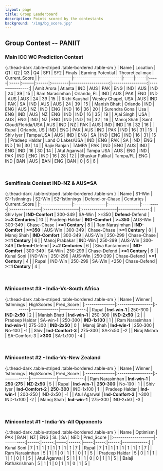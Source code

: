 ```yaml
---
layout: page
title: Group Leaderboard
description: Points scored by the contestants
background: '/img/bg_score.jpg'
---
```

## Group Contest -- PANIIT


### Main ICC WC Prediction Contest


{:.thead-dark .table-striped .table-bordered .table-sm }
| Name            | Location                | Q1   | Q2   | Q3   | Q4   | SF1   | SF2   | Finals   |   Earning Potential |   Theoretical max |   Current_Score |
|:----------------|:------------------------|:-----|:-----|:-----|:-----|:------|:------|:---------|--------------------:|------------------:|----------------:|
| Amit Arora      | Atlanta                 | IND  | AUS  | PAK  | ENG  | IND   | AUS   | IND      |                  24 |                39 |              15 |
| Ram Narasimhan  | Orlando, FL             | IND  | AUS  | PAK  | ENG  | IND   | AUS   | AUS      |                  24 |                39 |              15 |
| Rikhi Kaushal   | Wesley Chapel, USA      | AUS  | IND  | PAK  | SA   | IND   | AUS   | AUS      |                  24 |                39 |              15 |
| Manish Bhatt    | Orlando                 | IND  | ENG  | AUS  | NZ   | IND   | ENG   | IND      |                  16 |                36 |              20 |
| Surendra Gona   | Usa                     | ENG  | IND  | AUS  | NZ   | ENG   | IND   | IND      |                  16 |                35 |              19 |
| Ajai Singh      | USA                     | AUS  | ENG  | IND  | NZ   | ENG   | IND   | IND      |                  16 |                32 |              16 |
| Manoj  Shah     | Saint Cloud/Florida/USA | AUS  | IND  | NZ   | PAK  | AUS   | IND   | IND      |                  16 |                32 |              16 |
| Rupal           | Orlando, US             | IND  | ENG  | PAK  | AUS  | IND   | PAK   | IND      |                  16 |                31 |              15 |
| Shiv Iyer       | Tampa/USA               | AUS  | IND  | ENG  | SA   | IND   | ENG   | IND      |                  16 |                31 |              15 |
| Pradeep Haldar  | Land O Lakes/USA        | IND  | ENG  | PAK  | SA   | IND   | ENG   | IND      |                  16 |                30 |              14 |
| Rajiv Ranjan    | TAMPA                   | PAK  | IND  | ENG  | AUS  | IND   | ENG   | IND      |                  16 |                30 |              14 |
| Atul Agarwal    | Tampa USA               | AUS  | ENG  | IND  | PAK  | IND   | ENG   | IND      |                  16 |                28 |              12 |
| Bhaskar Pulikal | Tampa/FL                | ENG  | IND  | BAN  | AUS  | BAN   | ENG   | BAN      |                   0 |                 6 |               6 |

 <br>

### Semifinals Contest IND-NZ & AUS=SA


{:.thead-dark .table-striped .table-bordered .table-sm }
| Name            | S1-Win          | S1-1stInnings   | S2-Win   | S2-1stInnings   | Defend-or-Chase   | Centuries         |   Current_Score |
|:----------------|:----------------|:----------------|:---------|:----------------|:------------------|:------------------|----------------:|
| Shiv Iyer       | **IND-Comfort** | 300-349         | SA-Win   | >=350           | **Defend**-Defend | **>=3 Centuries** |              10 |
| Pradeep Haldar  | **IND-Comfort** | **>=350**       | AUS-Win  | 300-349         | Chase-Chase       | **>=1 Century**   |               8 |
| Ram Narasimhan  | **IND-Comfort** | **>=350**       | AUS-Win  | 300-349         | Chase-Chase       | **>=1 Century**   |               8 |
| Manoj  Shah     | **IND-Comfort** | 300-349         | AUS-Win  | 250-299         | Chase-Chase       | **>=1 Century**   |               6 |
| Manoj Prabakar  | IND-Win         | 250-299         | AUS-Win  | 300-349         | **Defend**-Defend | **>=2 Centuries** |               6 |
| Siva Kantamneni | **IND-Comfort** | 300-349         | SA-Win   | 250-299         | Chase-Defend      | **>=1 Century**   |               6 |
| Kunal Soni      | IND-Win         | 250-299         | AUS-Win  | 250-299         | Chase-Defend      | **>=1 Century**   |               4 |
| Rupal           | IND-Win         | 250-299         | SA-Win   | <250            | Chase-Defend      | **>=1 Century**   |               4 |

<br>

### Minicontest #3 - India-Vs-South Africa


{:.thead-dark .table-striped .table-bordered .table-sm }
| Name           | Winner            | 1stInnings   | HighScores    |   Pred_Score |
|:---------------|:------------------|:-------------|:--------------|-------------:|
| Rupal          | **Ind-win-1**     | 250-300      | **IND-2x50**  |            2 |
| Manish Bhatt   | **Ind-win-1**     | 250-300      | **IND-2x50**  |            2 |
| Pradeep Haldar | SA-win-1          | 250-300      | **IND-1x100** |            1 |
| Ram Narasimhan | **Ind-win-1**     | 275-300      | **IND-2x50**  |            0 |
| Manoj  Shah    | **Ind-win-1**     | 250-300      | No-100        |           -1 |
| Shiv           | **Ind-Comfort-3** | 275-300      | SA-2x50       |           -2 |
| Niraj Mishra   | SA-Comfort-3      | **>300**     | SA-1x100      |           -4 |

<br>

### Minicontest #2 - India-Vs-New Zealand


{:.thead-dark .table-striped .table-bordered .table-sm }
| Name           | Winner            | 1stInnings   | HighScores   |   Pred_Score |
|:---------------|:------------------|:-------------|:-------------|-------------:|
| Ram Narasimhan | **Ind-win-1**     | **250-275**  | **NZ-2x50**  |            5 |
| Rupal          | **Ind-win-1**     | **250-300**  | No-100       |            1 |
| Shiv Iyer      | **Ind-Comfort-2** | **250-300**  | IND-1x100    |            1 |
| Pradeep Haldar | **Ind-win-1**     | 200-250      | IND-2x50     |           -1 |
| Atul Agarwal   | **Ind-Comfort-2** | >300         | IND-1x100    |           -2 |
| Manoj  Shah    | **Ind-win-1**     | 275-300      | IND-2x50     |           -3 |

<br>

### Minicontest #1 - India-Vs-All Opponents


{:.thead-dark .table-striped .table-bordered .table-sm }
| Name                 |   Optimism |   PAK |   BAN |   NZ |   ENG |   SL |   SA |   NED |   Pred_Score |
|:---------------------|-----------:|------:|------:|-----:|------:|-----:|-----:|------:|-------------:|
| Kunal Soni           |          7 |     1 |     1 |    1 |     1 |    1 |    1 |     1 |            7 |
| Rupal                |          7 |     1 |     1 |    1 |     1 |    1 |    1 |     1 |            7 |
| Ram Narasimhan       |          5 |     1 |     1 |    0 |     1 |    1 |    0 |     1 |            5 |
| Pradeep Haldar       |          5 |     0 |     1 |    1 |     1 |    1 |    0 |     1 |            5 |
| Atul Agarwal         |          5 |     1 |     1 |    1 |     0 |    0 |    1 |     1 |            5 |
| Balaji Rathakrishnan |          5 |     1 |     1 |    0 |     1 |    1 |    0 |     1 |            5 |

<br>

